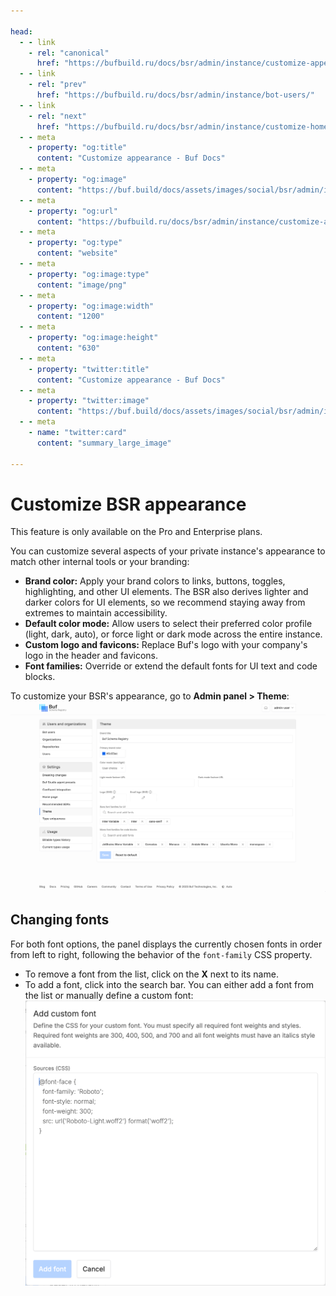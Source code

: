 ```yaml
---

head:
  - - link
    - rel: "canonical"
      href: "https://bufbuild.ru/docs/bsr/admin/instance/customize-appearance/"
  - - link
    - rel: "prev"
      href: "https://bufbuild.ru/docs/bsr/admin/instance/bot-users/"
  - - link
    - rel: "next"
      href: "https://bufbuild.ru/docs/bsr/admin/instance/customize-homepage/"
  - - meta
    - property: "og:title"
      content: "Customize appearance - Buf Docs"
  - - meta
    - property: "og:image"
      content: "https://buf.build/docs/assets/images/social/bsr/admin/instance/customize-appearance.png"
  - - meta
    - property: "og:url"
      content: "https://bufbuild.ru/docs/bsr/admin/instance/customize-appearance/"
  - - meta
    - property: "og:type"
      content: "website"
  - - meta
    - property: "og:image:type"
      content: "image/png"
  - - meta
    - property: "og:image:width"
      content: "1200"
  - - meta
    - property: "og:image:height"
      content: "630"
  - - meta
    - property: "twitter:title"
      content: "Customize appearance - Buf Docs"
  - - meta
    - property: "twitter:image"
      content: "https://buf.build/docs/assets/images/social/bsr/admin/instance/customize-appearance.png"
  - - meta
    - name: "twitter:card"
      content: "summary_large_image"

---
```


# Customize BSR appearance

This feature is only available on the Pro and Enterprise plans.

You can customize several aspects of your private instance's appearance to match other internal tools or your branding:

- **Brand color:** Apply your brand colors to links, buttons, toggles, highlighting, and other UI elements. The BSR also derives lighter and darker colors for UI elements, so we recommend staying away from extremes to maintain accessibility.
- **Default color mode:** Allow users to select their preferred color profile (light, dark, auto), or force light or dark mode across the entire instance.
- **Custom logo and favicons:** Replace Buf's logo with your company's logo in the header and favicons.
- **Font families:** Override or extend the default fonts for UI text and code blocks.

To customize your BSR's appearance, go to **Admin panel > Theme**:![Screenshot of theme panel](../../../../images/bsr/theming.png)

## Changing fonts

For both font options, the panel displays the currently chosen fonts in order from left to right, following the behavior of the `font-family` CSS property.

- To remove a font from the list, click on the **X** next to its name.
- To add a font, click into the search bar. You can either add a font from the list or manually define a custom font:![Screenshot of custom font panel](../../../../images/bsr/theming-add-custom-font.png)
